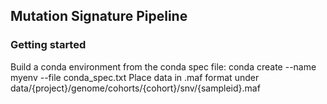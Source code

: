 ## Mutation Signature Pipeline

### Getting started
Build a conda environment from the conda spec file:
    conda create --name myenv --file conda_spec.txt
Place data in .maf format under data/{project}/genome/cohorts/{cohort}/snv/{sampleid}.maf
